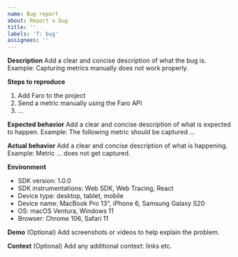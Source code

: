 ```yaml
---
name: Bug report
about: Report a bug
title: ''
labels: 'T: bug'
assignees: ''
---
```


**Description**
Add a clear and concise description of what the bug is. Example: Capturing metrics manually does not work properly.

**Steps to reproduce**

1. Add Faro to the project
2. Send a metric manually using the Faro API
3. ...

**Expected behavior**
Add a clear and concise description of what is expected to happen. Example: The following metric should be captured ...

**Actual behavior**
Add a clear and concise description of what is happening. Example: Metric ... does not get captured.

**Environment**

- SDK version: 1.0.0
- SDK instrumentations: Web SDK, Web Tracing, React
- Device type: desktop, tablet, mobile
- Device name: MacBook Pro 13", iPhone 6, Samsung Galaxy S20
- OS: macOS Ventura, Windows 11
- Browser: Chrome 106, Safari 11

**Demo**
(Optional) Add screenshots or videos to help explain the problem.

**Context**
(Optional) Add any additional context: links etc.
